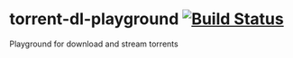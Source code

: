 # torrent-dl-playground [![Build Status](https://travis-ci.org/iamninja/torrent-dl-playground.svg?branch=master)](https://travis-ci.org/iamninja/torrent-dl-playground)
Playground for download and stream torrents
